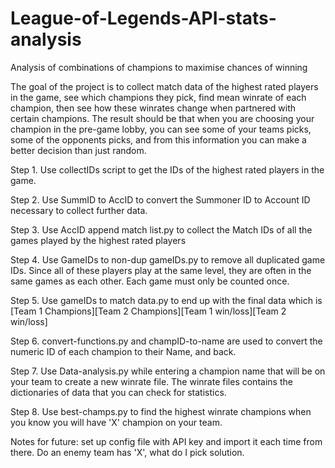 # League-of-Legends-API-stats-analysis
Analysis of combinations of champions to maximise chances of winning

The goal of the project is to collect match data of the highest rated players in the game, see which champions they pick, find mean winrate of each champion, then see how these winrates change when partnered with certain champions. The result should be that when you are choosing your champion in the pre-game lobby, you can see some of your teams picks, some of the opponents picks, and from this information you can make a better decision than just random.

Step 1. Use collectIDs script to get the IDs of the highest rated players in the game.

Step 2. Use SummID to AccID to convert the Summoner ID to Account ID necessary to collect further data.

Step 3. Use AccID append match list.py to collect the Match IDs of all the games played by the highest rated players

Step 4. Use GameIDs to non-dup gameIDs.py to remove all duplicated game IDs. Since all of these players play at the same level, they are often in the same games as each other. Each game must only be counted once. 

Step 5. Use gameIDs to match data.py to end up with the final data which is [Team 1 Champions][Team 2 Champions][Team 1 win/loss][Team 2 win/loss]



Step 6. convert-functions.py and champID-to-name are used to convert the numeric ID of each champion to their Name, and back.

Step 7. Use Data-analysis.py while entering a champion name that will be on your team to create a new winrate file. The winrate files contains the dictionaries of data that you can check for statistics.

Step 8. Use best-champs.py to find the highest winrate champions when you know you will have 'X' champion on your team.

Notes for future: set up config file with API key and import it each time from there. Do an enemy team has 'X', what do I pick solution.
